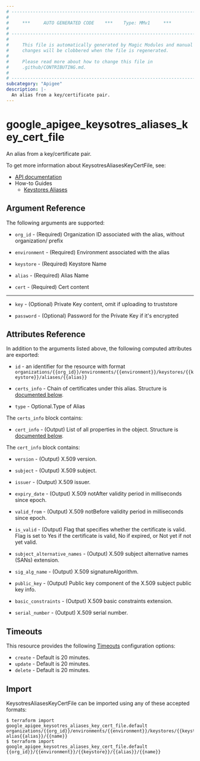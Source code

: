 ```yaml
---
# ----------------------------------------------------------------------------
#
#     ***     AUTO GENERATED CODE    ***    Type: MMv1     ***
#
# ----------------------------------------------------------------------------
#
#     This file is automatically generated by Magic Modules and manual
#     changes will be clobbered when the file is regenerated.
#
#     Please read more about how to change this file in
#     .github/CONTRIBUTING.md.
#
# ----------------------------------------------------------------------------
subcategory: "Apigee"
description: |-
  An alias from a key/certificate pair.
---
```


# google\_apigee\_keysotres\_aliases\_key\_cert\_file

An alias from a key/certificate pair.


To get more information about KeysotresAliasesKeyCertFile, see:

* [API documentation](https://cloud.google.com/apigee/docs/reference/apis/apigee/rest/v1/organizations.environments.keystores.aliases)
* How-to Guides
    * [Keystores Aliases](https://cloud.google.com/apigee/docs/reference/apis/apigee/rest/v1/organizations.environments.keystores.aliases)

## Argument Reference

The following arguments are supported:


* `org_id` -
  (Required)
  Organization ID associated with the alias, without organization/ prefix

* `environment` -
  (Required)
  Environment associated with the alias

* `keystore` -
  (Required)
  Keystore Name

* `alias` -
  (Required)
  Alias Name

* `cert` -
  (Required)
  Cert content


- - -


* `key` -
  (Optional)
  Private Key content, omit if uploading to truststore

* `password` -
  (Optional)
  Password for the Private Key if it's encrypted


## Attributes Reference

In addition to the arguments listed above, the following computed attributes are exported:

* `id` - an identifier for the resource with format `organizations/{{org_id}}/environments/{{environment}}/keystores/{{keystore}}/aliases/{{alias}}`

* `certs_info` -
  Chain of certificates under this alias.
  Structure is [documented below](#nested_certs_info).

* `type` -
  Optional.Type of Alias


<a name="nested_certs_info"></a>The `certs_info` block contains:

* `cert_info` -
  (Output)
  List of all properties in the object.
  Structure is [documented below](#nested_cert_info).


<a name="nested_cert_info"></a>The `cert_info` block contains:

* `version` -
  (Output)
  X.509 version.

* `subject` -
  (Output)
  X.509 subject.

* `issuer` -
  (Output)
  X.509 issuer.

* `expiry_date` -
  (Output)
  X.509 notAfter validity period in milliseconds since epoch.

* `valid_from` -
  (Output)
  X.509 notBefore validity period in milliseconds since epoch.

* `is_valid` -
  (Output)
  Flag that specifies whether the certificate is valid. 
  Flag is set to Yes if the certificate is valid, No if expired, or Not yet if not yet valid.

* `subject_alternative_names` -
  (Output)
  X.509 subject alternative names (SANs) extension.

* `sig_alg_name` -
  (Output)
  X.509 signatureAlgorithm.

* `public_key` -
  (Output)
  Public key component of the X.509 subject public key info.

* `basic_constraints` -
  (Output)
  X.509 basic constraints extension.

* `serial_number` -
  (Output)
  X.509 serial number.

## Timeouts

This resource provides the following
[Timeouts](https://developer.hashicorp.com/terraform/plugin/sdkv2/resources/retries-and-customizable-timeouts) configuration options:

- `create` - Default is 20 minutes.
- `update` - Default is 20 minutes.
- `delete` - Default is 20 minutes.

## Import


KeysotresAliasesKeyCertFile can be imported using any of these accepted formats:

```
$ terraform import google_apigee_keysotres_aliases_key_cert_file.default organizations/{{org_id}}/environments/{{environment}}/keystores/{{keystore}}/aliases&format=keycertfile?alias{{alias}}/{{name}}
$ terraform import google_apigee_keysotres_aliases_key_cert_file.default {{org_id}}/{{environment}}/{{keystore}}/{{alias}}/{{name}}
```
